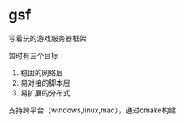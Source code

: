 # gsf

写着玩的游戏服务器框架 <br>

暂时有三个目标 <br>
1. 稳固的网络层 <br>
2. 易对接的脚本层 <br>
3. 易扩展的分布式 <br>

支持跨平台（windows,linux,mac），通过cmake构建 <br>